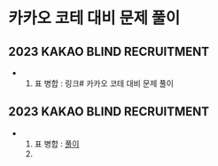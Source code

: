 # 카카오 코테 대비 문제 풀이


## 2023 KAKAO BLIND RECRUITMENT
-  1. 표 병합 : 링크# 카카오 코테 대비 문제 풀이


## 2023 KAKAO BLIND RECRUITMENT
-  1. 표 병합 : [풀이](https://github.com/StHy47/Coding-Test/tree/07816f2964e05fb203ecfb3cb7152f62cc91caa3/%ED%94%84%EB%A1%9C%EA%B7%B8%EB%9E%98%EB%A8%B8%EC%8A%A4/3/150366.%E2%80%85%ED%91%9C%E2%80%85%EB%B3%91%ED%95%A9)
   2. 
